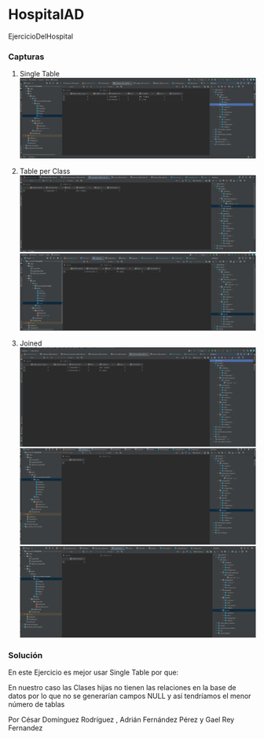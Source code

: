 # HospitalAD
EjercicioDelHospital

### Capturas

1. Single Table
![Single Table](img/SingleTable.PNG)

2. Table per Class
![Table per Class](img/Table_Per_Class.PNG)
![Table per Class](img/TablePerClassCelador.PNG)

3. Joined
![Joined](img/Joined.PNG)
![Joined](img/JoinedCelador.PNG)
![Joined](img/JoinedLimpiador.PNG)


### Solución

En este Ejercicio es mejor usar Single Table por que:

En nuestro caso las Clases hijas no tienen las relaciones en la base de datos
por lo que no se generarían campos NULL y así tendríamos el menor número de tablas


Por César Domínguez Rodríguez , Adrián Fernández Pérez y Gael Rey Fernandez
